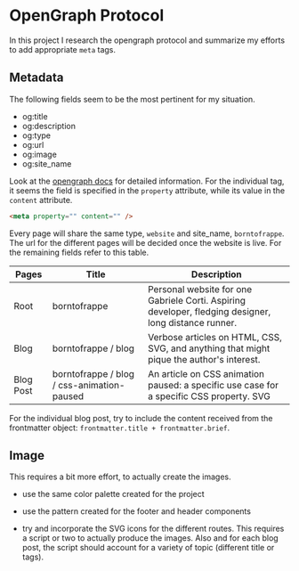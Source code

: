 <!--  update to meta tags and include every useful tag meant to reside in the head of the document  -->

# OpenGraph Protocol

In this project I research the opengraph protocol and summarize my efforts to add appropriate `meta` tags.

## Metadata

The following fields seem to be the most pertinent for my situation.

- og:title
- og:description
- og:type
- og:url
- og:image
- og:site_name

Look at the [opengraph docs](https://ogp.me/#metadata) for detailed information. For the individual tag, it seems the field is specified in the `property` attribute, while its value in the `content` attribute.

```html
<meta property="" content="" />
```

Every page will share the same type, `website` and site_name, `borntofrappe`. The url for the different pages will be decided once the website is live. For the remaining fields refer to this table.

| Pages     | Title                                      | Description                                                                                           |
| --------- | ------------------------------------------ | ----------------------------------------------------------------------------------------------------- |
| Root      | borntofrappe                               | Personal website for one Gabriele Corti. Aspiring developer, fledging designer, long distance runner. |
| Blog      | borntofrappe / blog                        | Verbose articles on HTML, CSS, SVG, and anything that might pique the author's interest.              |
| Blog Post | borntofrappe / blog / css-animation-paused | An article on CSS animation paused: a specific use case for a specific CSS property. SVG              |

For the individual blog post, try to include the content received from the frontmatter object: `frontmatter.title + frontmatter.brief`.

## Image

This requires a bit more effort, to actually create the images.

- use the same color palette created for the project

- use the pattern created for the footer and header components

- try and incorporate the SVG icons for the different routes. This requires a script or two to actually produce the images. Also and for each blog post, the script should account for a variety of topic (different title or tags).
